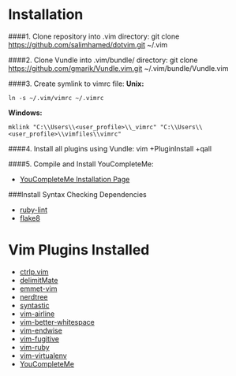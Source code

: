 # Installation
####1. Clone repository into .vim directory:
    git clone https://github.com/salimhamed/dotvim.git ~/.vim

####2. Clone Vundle into .vim/bundle/ directory:
    git clone https://github.com/gmarik/Vundle.vim.git ~/.vim/bundle/Vundle.vim

####3. Create symlink to vimrc file:
**Unix:**

    ln -s ~/.vim/vimrc ~/.vimrc
**Windows:**

    mklink "C:\\Users\\<user_profile>\\_vimrc" "C:\\Users\\<user_profile>\\vimfiles\\vimrc"

####4. Install all plugins using Vundle:
    vim +PluginInstall +qall

####5. Compile and Install YouCompleteMe:
* [YouCompleteMe Installation Page](https://github.com/Valloric/YouCompleteMe#mac-os-x-super-quick-installation)

###Install Syntax Checking Dependencies
* [ruby-lint](https://github.com/YorickPeterse/ruby-lint)
* [flake8](https://flake8.readthedocs.org/en/2.3.0/)

# Vim Plugins Installed
* [ctrlp.vim](https://github.com/kien/ctrlp.vim)
* [delimitMate](https://github.com/Raimondi/delimitMate)
* [emmet-vim](https://github.com/mattn/emmet-vim)
* [nerdtree](https://github.com/scrooloose/nerdtree)
* [syntastic](https://github.com/scrooloose/syntastic)
* [vim-airline](https://github.com/bling/vim-airline)
* [vim-better-whitespace](https://github.com/ntpeters/vim-better-whitespace)
* [vim-endwise](https://github.com/tpope/vim-endwise)
* [vim-fugitive](https://github.com/tpope/vim-fugitive)
* [vim-ruby](https://github.com/vim-ruby/vim-ruby)
* [vim-virtualenv](https://github.com/jmcantrell/vim-virtualenv)
* [YouCompleteMe](https://github.com/Valloric/YouCompleteMe)
